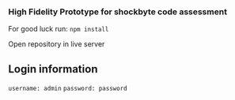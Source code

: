 ### High Fidelity Prototype for shockbyte code assessment

For good luck run:
`npm install`

Open repository in live server

## Login information
`username: admin`
`password: password`
